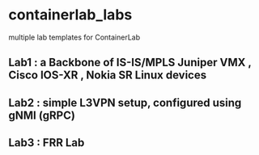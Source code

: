 # containerlab_labs
 multiple lab templates for ContainerLab

## Lab1 : a Backbone of IS-IS/MPLS Juniper VMX , Cisco IOS-XR , Nokia SR Linux devices
## Lab2 : simple L3VPN setup, configured using gNMI (gRPC)
## Lab3 : FRR Lab 